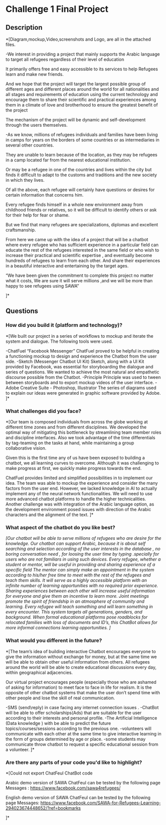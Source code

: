 # Challenge 1 Final Project

## Description

*[Diagram,mockup,Video,screenshots and Logo, are all in the attached files.

-We interest in providing a project that mainly supports the Arabic language to target all refugees regardless of their level of education

It primarily offers free and easy accessible to its services to help Refugees learn and make new friends.

And we hope that the project will target the largest possible group of different ages and different places around the world for all nationalities and all stages and requirements of education using the current technology and encourage them to share their scientific and practical experiences among them in a climate of love and brotherhood to ensure the greatest benefit of the project

The mechanism of the project will be dynamic and self-development through the users themselves.

-As we know, millions of refugees individuals and families have been living in camps for years on the borders of some countries or as intermediaries in several other countries.

They are unable to learn because of the location, as they may be refugees in a camp located far from the nearest educational institution.

Or may be a refugee in one of the countries and lives within the city but finds it difficult to adapt to the customs and traditions and the new society in which they  lives.

Of all the above, each refugee will certainly have questions or desires for certain information that concerns him. 

Every refugee finds himself in a whole new environment away from childhood friends or relatives, so it will be difficult to identify others or ask for their help for fear or shame.

But we find that many refugees are specializations, diplomas and excellent craftsmanship.

From here we came up with the idea of a project that will be a chatbot where every refugee who has sufficient experience in a particular field can educate the rest of the refugees interested in the same field or who wish to increase their practical and scientific expertise , and eventually become hundreds of refugees to learn from each other. And share their experiences in a beautiful interactive and entertaining by the target ages.


“We have been given the commitment to complete this project no matter what it costs, We are sure it will serve millions ,and we will be more than happy to see refugees using SAWA”

]*

## Questions

### How did you build it (platform and technology)?

*[We built our project in a series of workflows to mockup and iterate the system and dialogue. The following tools were used.

-ChatFuel  “Facebook Messenger”
ChatFuel proved to be helpful in creating a functioning mockup to design and experience the Chatbot from the user side. 
-Sketch (Messenger Chatbot UI Kit)
Sketch, along with a UI Kit provided by Facebook, was essential for storyboarding the dialogue and series of questions. We wanted to achieve the most natural and empathetic discourse possible from the Chatbot. 
-Principle
Principle was used to tween between storyboards and to export mockup videos of the user interface. 
-Adobe Creative Suite - Photoshop, Illustrator
The series of diagrams used to explain our ideas were generated in graphic software provided by Adobe. 
]*

### What challenges did you face?

*[Our team is composed individuals from across the globe working at different time zones and from different disciplines. We developed the optimal way of mitigating this bottleneck by streamlining team member roles and discipline interfaces. Also we took advantage of the time differentials by tag-teaming on the tasks at hand, while maintaining a group collaborative vision. 

Given this is the first time any of us have been exposed to building a chatbot, we all learning curves to overcome. Although it was challenging to make progress at first, we quickly make progress towards the end. 

ChatFuel provides limited and simplified possibilities in to implement our idea. The team was able to mockup the experience and consider the many factors from the user end. However, we lacked knowledge in AI to actually implement any of the neural network functionalities. We will need to use more advanced chatbot platforms to handle the higher technicalities. 
Another challenge was with integration of the Arabic language option, as the development environment posed issues with direction of the Arabic characters and the alignment of the text.
]*

### What aspect of the chatbot do you like best? 

*[Our chatbot will be able to serve millions of refugees who are desire for the knowledge. Our chatbot can support Arabic, because it is about self searching and selection according of the user interests in the database , no boring conversation need , for loosing the user time by typing .specially for users who are not familiars in using such devices. Every refugee, whether a student or mentor, will be useful in providing and sharing experience of a specific field The mentor can simply make an appointment in the system according to his/her free time to meet with the rest of the refugees and teach them skills. It will serve as a highly accessible platform with an infinite number of learning opportunities with no required prior experience. 
Sharing experiences between each other will increase useful information for everyone and give them an incentive to learn more. Joint meetings promote the spirit of friendship in an atmosphere of community and learning. 
Every refugee will teach something and will learn something in every encounter. This system targets all generations, genders, and background. When formal educational platforms pose roadblocks for relocated families with loss of documents and ID’s, this ChatBot allows for more informal connections learning opportunities. 
]*

### What would you different in the future? 

*[The team’s idea of building interactive Chatbot encourages everyone to give the information without exchange for money, but at the same time we will be able to obtain other useful information from others. All refugees around the world will be able to create educational discussions every day, within geographical adjacencies. 

Our virtual project encourages people (especially those who are ashamed of asking for information) to meet face to face in life for realism. It is the opposite of other chatbot systems that make the user don’t spend time with other people and lose the skill of real communication.

-SMS (send\reply) in case facing any internet connection issues .
-ChatBot will be able to offer scholarships(Ads)  that are suitable for the user according to their interests and personal profile.
-The Artificial Intelligence (Data knowledge ) with be able to predict the future topics/courses/sessions according to the previous one. 
-volunteers will communicate with each other at the same time to give interactive learning in the form of groups determined by age or place.
-some students may communicate throw chatbot to request a specific educational session from a volunteer.
]*

### Are there any parts of your code you'd like to highlight?

*[Could not export ChatFeul ChatBot code 

Arabic demo version of SAWA ChatFeul can be tested by the following page Messages :
https://www.facebook.com/sawa4refugees/

English demo version of SAWA ChatFeul can be tested by the following page Messages:
https://www.facebook.com/SAWA-for-Refugees-Learning-294023674448652/?ref=bookmarks

]*
